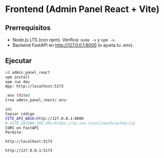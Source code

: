 ﻿# Frontend (Admin Panel React + Vite)

## Prerrequisitos
- Node.js LTS (con npm). Verifica: `node -v` y `npm -v`.
- Backend FastAPI en http://127.0.0.1:8000 (o ajusta tu .env).

## Ejecutar
```bash
cd admin_panel_react
npm install
npm run dev
App: http://localhost:5173

.env (Vite)
Crea admin_panel_react/.env:

ini
Copiar código
VITE_API_BASE=http://127.0.0.1:8000
# VITE_ZAJUNA_SSO_URL=https://tu-sso.local/oauth/authorize
CORS en FastAPI
Permite:

http://localhost:5173

http://127.0.0.1:5173
